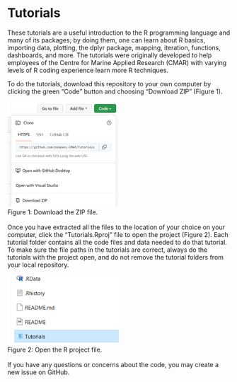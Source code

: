 
<!-- README.md is generated from README.Rmd. Please edit that file -->

# Tutorials

These tutorials are a useful introduction to the R programming language
and many of its packages; by doing them, one can learn about R basics,
importing data, plotting, the dplyr package, mapping, iteration,
functions, dashboards, and more. The tutorials were originally developed
to help employees of the Centre for Marine Applied Research (CMAR) with
varying levels of R coding experience learn more R techniques.

To do the tutorials, download this repository to your own computer by
clicking the green “Code” button and choosing “Download ZIP” (Figure 1).

<img src="./images/GitHub download.png" width="50%" /> <br> Figure 1:
Download the ZIP file. <br> <br> Once you have extracted all the files
to the location of your choice on your computer, click the
“Tutorials.Rproj” file to open the project (Figure 2). Each tutorial
folder contains all the code files and data needed to do that tutorial.
To make sure the file paths in the tutorials are correct, always do the
tutorials with the project open, and do not remove the tutorial folders
from your local repository.

<img src="./images/R project.png" width="50%" /> <br> Figure 2: Open the
R project file. <br> <br> If you have any questions or concerns about
the code, you may create a new issue on GitHub.
